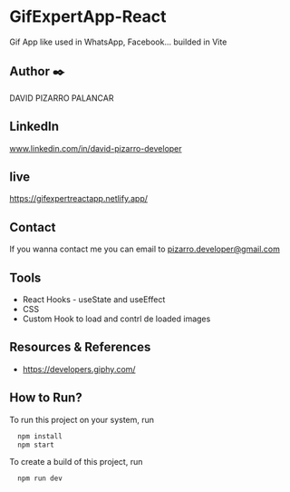 # GifExpertApp-React

Gif App like used in WhatsApp, Facebook... builded in Vite

## Author ✒️

DAVID PIZARRO PALANCAR  

## LinkedIn
www.linkedin.com/in/david-pizarro-developer

## live

https://gifexpertreactapp.netlify.app/

## Contact

If you wanna contact me you can email to  pizarro.developer@gmail.com


## Tools

- React Hooks - useState and useEffect
- CSS
- Custom Hook to load and contrl de loaded images


## Resources & References

- https://developers.giphy.com/

## How to Run?

To run this project on your system, run

```bash
  npm install
  npm start
```

To create a build of this project, run

```bash
  npm run dev
```
